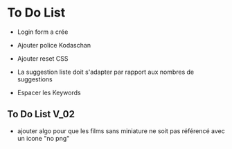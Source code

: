 # To Do List

- Login form a crée

- Ajouter police Kodaschan

- Ajouter reset CSS

- La suggestion liste doit s'adapter par rapport aux nombres de suggestions

- Espacer les Keywords

## To Do List V_02

- ajouter algo pour que les films sans miniature ne soit pas référencé avec un icone "no png"

